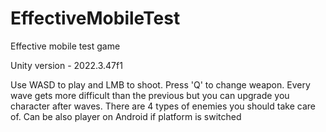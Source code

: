# EffectiveMobileTest
Effective mobile test game

Unity version - 2022.3.47f1

Use WASD to play and LMB to shoot. Press 'Q' to change weapon. Every wave gets more difficult than the previous but you can upgrade you character after waves. There are 4 types of enemies you should take care of. Can be also player on Android if platform is switched 
